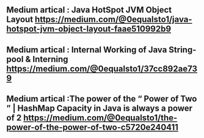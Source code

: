 Medium artical : Java HotSpot JVM Object Layout
https://medium.com/@0equalsto1/java-hotspot-jvm-object-layout-faae510992b9
---------------------------------------------------------------------
Medium artical : Internal Working of Java String-pool & Interning
https://medium.com/@0equalsto1/37cc892ae739
---------------------------------------------------------------------
Medium artical :The power of the “ Power of Two ” | HashMap Capacity in Java is always a power of 2
https://medium.com/@0equalsto1/the-power-of-the-power-of-two-c5720e240411
----------------------------------------------------------------------
